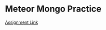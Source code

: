 # Meteor Mongo Practice
[Assignment Link](http://courses.ics.hawaii.edu/ics314s20/morea/mongo/experience-simple-schema.html)
